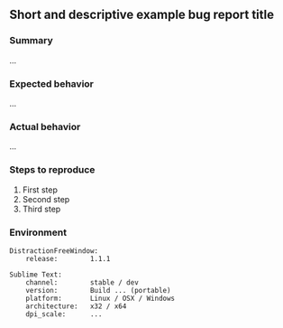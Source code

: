 ## Short and descriptive example bug report title

### Summary

...

### Expected behavior

...

### Actual behavior

...

### Steps to reproduce

1. First step
2. Second step
3. Third step

### Environment

```text
DistractionFreeWindow:
    release:        1.1.1

Sublime Text:
    channel:        stable / dev
    version:        Build ... (portable)
    platform:       Linux / OSX / Windows
    architecture:   x32 / x64
    dpi_scale:      ...
```
